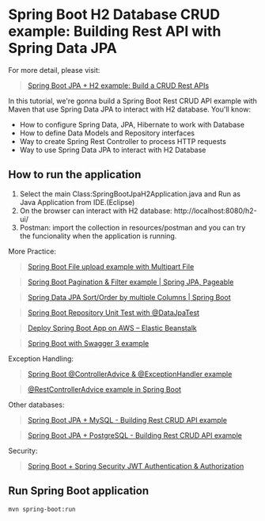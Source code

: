 # Spring Boot H2 Database CRUD example: Building Rest API with Spring Data JPA

For more detail, please visit:
> [Spring Boot JPA + H2 example: Build a CRUD Rest APIs](https://www.bezkoder.com/spring-boot-jpa-h2-example/)

In this tutorial, we're gonna build a Spring Boot Rest CRUD API example with Maven that use Spring Data JPA to interact with H2 database. You'll know:

- How to configure Spring Data, JPA, Hibernate to work with Database
- How to define Data Models and Repository interfaces
- Way to create Spring Rest Controller to process HTTP requests
- Way to use Spring Data JPA to interact with H2 Database

## How to run the application ##

1. Select the main Class:SpringBootJpaH2Application.java and Run as Java Application from  IDE.(Eclipse)
2. On the browser can interact with H2 database: http://localhost:8080/h2-ui/ 
3. Postman: import the collection in resources/postman and you can try the funcionality when the application is running.


More Practice:
> [Spring Boot File upload example with Multipart File](https://www.bezkoder.com/spring-boot-file-upload/)

> [Spring Boot Pagination & Filter example | Spring JPA, Pageable](https://www.bezkoder.com/spring-boot-pagination-filter-jpa-pageable/)

> [Spring Data JPA Sort/Order by multiple Columns | Spring Boot](https://www.bezkoder.com/spring-data-sort-multiple-columns/)

> [Spring Boot Repository Unit Test with @DataJpaTest](https://www.bezkoder.com/spring-boot-unit-test-jpa-repo-datajpatest/)

> [Deploy Spring Boot App on AWS – Elastic Beanstalk](https://www.bezkoder.com/deploy-spring-boot-aws-eb/)

> [Spring Boot with Swagger 3 example](https://www.bezkoder.com/spring-boot-swagger-3/)

Exception Handling:
> [Spring Boot @ControllerAdvice & @ExceptionHandler example](https://www.bezkoder.com/spring-boot-controlleradvice-exceptionhandler/)

> [@RestControllerAdvice example in Spring Boot](https://www.bezkoder.com/spring-boot-restcontrolleradvice/)

Other databases:
> [Spring Boot JPA + MySQL - Building Rest CRUD API example](https://www.bezkoder.com/spring-boot-jpa-crud-rest-api/)

> [Spring Boot JPA + PostgreSQL - Building Rest CRUD API example](https://www.bezkoder.com/spring-boot-postgresql-example/)

Security:
> [Spring Boot + Spring Security JWT Authentication & Authorization](https://www.bezkoder.com/spring-boot-jwt-authentication/)
## Run Spring Boot application
```
mvn spring-boot:run
```

